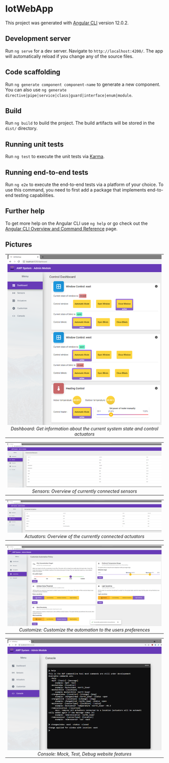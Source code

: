# IotWebApp

This project was generated with [Angular CLI](https://github.com/angular/angular-cli) version 12.0.2.

## Development server

Run `ng serve` for a dev server. Navigate to `http://localhost:4200/`. The app will automatically reload if you change any of the source files.

## Code scaffolding

Run `ng generate component component-name` to generate a new component. You can also use `ng generate directive|pipe|service|class|guard|interface|enum|module`.

## Build

Run `ng build` to build the project. The build artifacts will be stored in the `dist/` directory.

## Running unit tests

Run `ng test` to execute the unit tests via [Karma](https://karma-runner.github.io).

## Running end-to-end tests

Run `ng e2e` to execute the end-to-end tests via a platform of your choice. To use this command, you need to first add a package that implements end-to-end testing capabilities.

## Further help

To get more help on the Angular CLI use `ng help` or go check out the [Angular CLI Overview and Command Reference](https://angular.io/cli) page.

## Pictures

<table style="width:100%;">
  <tr valign="top">
    <td align="center">
      <a target="_blank"><img src="../../graphics/web_app/website_dash_big.png" title="Dashboard"></a>
    <em>Dashboard: Get information about the current system state and control actuators</em>
    </td>
  </tr>
</table>

<table style="width:100%;">
  <tr valign="top">
    <td align="center">
      <a target="_blank"><img src="../../graphics/web_app/sensors.png" title="Sensor Overview"></a>
    <em>Sensors: Overview of currently connected sensors</em>
    </td>
  </tr>
</table>

<table style="width:100%;">
  <tr valign="top">
    <td align="center">
      <a target="_blank"><img src="../../graphics/web_app/actuators.png" title="Actuators Overview"></a>
    <em>Actuators: Overview of the currently connected actuators</em>
    </td>
  </tr>
</table>

<table style="width:100%;">
  <tr valign="top">
    <td align="center">
      <a target="_blank"><img src="../../graphics/web_app/automation_preference.png" title="User preferences"></a>
    <em>Customize: Customize the automation to the users preferences</em>
    </td>
  </tr>
</table>

<table style="width:100%;">
  <tr valign="top">
    <td align="center">
      <a target="_blank"><img src="../../graphics/web_app/terminal_pic.png" title="Terminal"></a>
    <em>Console: Mock, Test, Debug website features</em>
    </td>
  </tr>
</table>
